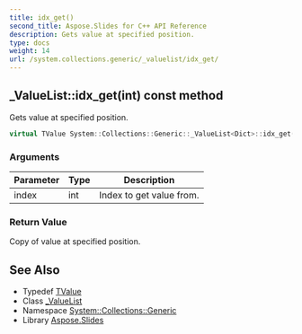 ```yaml
---
title: idx_get()
second_title: Aspose.Slides for C++ API Reference
description: Gets value at specified position.
type: docs
weight: 14
url: /system.collections.generic/_valuelist/idx_get/
---
```

## _ValueList::idx_get(int) const method


Gets value at specified position.

```cpp
virtual TValue System::Collections::Generic::_ValueList<Dict>::idx_get(int index) const
```


### Arguments

| Parameter | Type | Description |
| --- | --- | --- |
| index | int | Index to get value from. |

### Return Value

Copy of value at specified position.

## See Also

* Typedef [TValue](../../_valuecollection/tvalue/)
* Class [_ValueList](../)
* Namespace [System::Collections::Generic](../../)
* Library [Aspose.Slides](../../../)